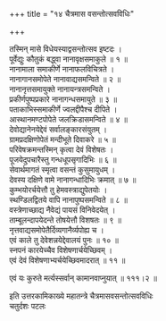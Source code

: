 +++
title = "१४ चैत्रमास वसन्तोत्सवविधिः"

+++
  
तस्मिन् मासे विधेयस्याद्वसन्तोत्सव इष्टदः ।  
पूर्वेद्युः कौतुकं बद्ध्वा नानावृक्षसमाकुले ॥ १ ॥  
नानामाला समाकीर्णे नानाफलविचित्रते ।  
नानागानसमोपेते नानावाद्यसमन्विते ॥ २ ॥  
नानानृत्तसमायुक्ते नानायन्त्रसमन्विते ।  
प्रकीर्णपुष्पप्रकारे नानागन्धसमायुते ॥ ३ ॥  
पताकाभिस्समाकीर्णे ज्वलद्दीपैश्च दीपिते ।  
आस्थानमण्टपोपेते जलक्रिडासमन्विते ॥ ४ ॥  
देवोद्यानेनयेद्देवं सर्वालङ्कारसंयुतम् ।  
ग्रामप्रदक्षिणोपेतं मन्दीभूते दिवाकरे ॥ ५ ॥  
परिवेषक्रमन्तस्मिन् कृत्वा देवं विशेषतः ।  
पूजयेदुपचारैस्तु गन्धधूपसृगादिभिः ॥ ६ ॥  
सेवार्थमागतं स्मृत्वा वसन्तं कुसुमायुधम् ।  
देवस्य दक्षिणे वामे नानागन्धादिभिः क्रमात् ॥ ७ ॥  
कुम्भयोरर्चयेत्तौ तु हेमवस्त्राद्युपेतयोः ।  
स्थण्डिलद्वितये वापि नानापुष्पसमन्विते ॥ ८ ॥  
वस्त्रेणाच्छाद्य नैवेद्यं पायसं विनिवेदयेत् ।  
ताम्बूलन्दापयेदन्ते तोषयेत्तौ विशषतः ॥ ९ ॥  
नृत्तवाद्यसमोपेतैर्दिव्यगानैर्व्यपोह्य च ।  
एवं काले तु देवेशन्नयेद्देवालयं पुनः ॥ १० ॥  
स्नपनं कारयेच्चैव विशेषणार्चयेच्छिवम् ।  
एवं देवं विशेषणाभ्यर्चयेच्छिवमादरात् ॥ ११ ॥  
  
एवं यः कुरुते मर्त्यस्सर्वान् कामानवाप्नुयात् ॥ १११।२ ॥  
  
इति उत्तरकामिकाख्ये महातन्त्रे चैत्रमासवसन्तोत्सवविधिः   
चतुर्दशः पटलः  
  
  
  